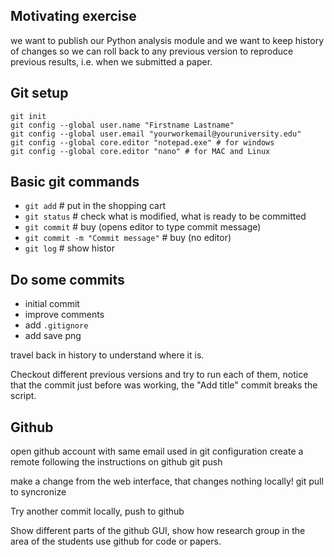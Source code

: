 ## Motivating exercise

we want to publish our Python analysis module and we want
to keep history of changes so we can roll back to any previous version to
reproduce previous results, i.e. when we submitted a paper.

## Git setup

    git init
    git config --global user.name "Firstname Lastname"
    git config --global user.email "yourworkemail@youruniversity.edu"
    git config --global core.editor "notepad.exe" # for windows
    git config --global core.editor "nano" # for MAC and Linux

## Basic git commands

* `git add` # put in the shopping cart
* `git status` # check what is modified, what is ready to be committed
* `git commit` # buy (opens editor to type commit message)
* `git commit -m "Commit message"` # buy (no editor)
* `git log` # show histor


## Do some commits

* initial commit
* improve comments
* add `.gitignore`
* add save png

travel back in history to understand where it is.

Checkout different previous versions and try to run each of them, notice that the commit just before was working, the "Add title" commit breaks the script.

## Github

open github account with same email used in git configuration
create a remote following the instructions on github
git push

make a change from the web interface, that changes nothing locally!
git pull to syncronize

Try another commit locally, push to github

Show different parts of the github GUI, show how research group in the area of the students use github for code or papers.
